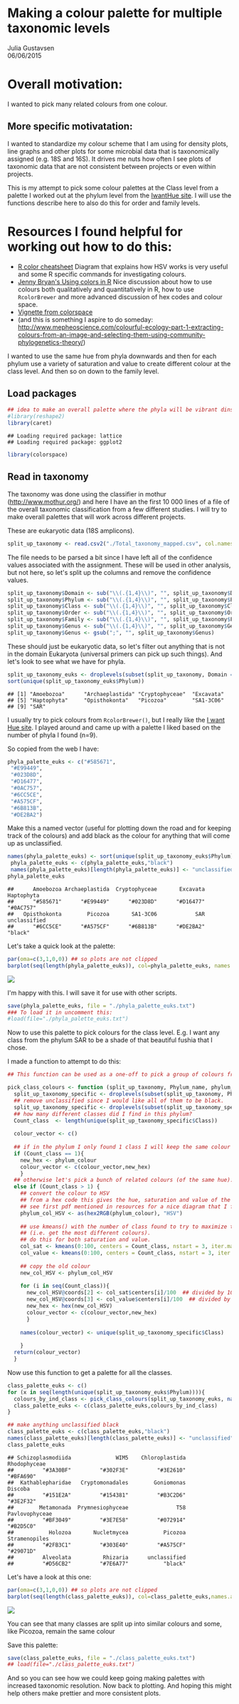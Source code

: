# Making a colour palette for multiple taxonomic levels
Julia Gustavsen  
06/06/2015  

# Overall motivation:
I wanted to pick many related colours from one colour. 

## More specific motivatation: 
I wanted to standardize my colour scheme that I am using for density plots, line graphs and other plots for some microbial data that is taxonomically assigned (e.g. 18S and 16S). It drives me nuts how often I see plots of taxonomic data that are not consistent between projects or even within projects. 

This is my attempt to pick some colour palettes at the Class level from a palette I worked out at the phylum level from the [IwantHue site](http://tools.medialab.sciences-po.fr/iwanthue/). I will use the functions describe here to also do this for order and family levels. 

# Resources I found helpful for working out how to do this:

* [R color cheatsheet](https://www.nceas.ucsb.edu/~frazier/RSpatialGuides/colorPaletteCheatsheet.pdf) Diagram that explains how HSV works is very useful and some R specific commands for investigating colours. 
* [Jenny Bryan's Using colors in R](http://www.stat.ubc.ca/~jenny/STAT545A/block14_colors.html#hexadecimal-rgb-color-specification) Nice discussion about how to use colours both qualitatively and quantitatively in R, how to use `RcolorBrewer` and more advanced discussion of hex codes and colour space. 
* [Vignette from colorspace](http://cran.r-project.org/web/packages/colorspace/vignettes/hcl-colors.pdf) 
* (and this is something I aspire to do someday: http://www.mepheoscience.com/colourful-ecology-part-1-extracting-colours-from-an-image-and-selecting-them-using-community-phylogenetics-theory/)

I wanted to use the same hue from phyla downwards and then for each phylum use a variety of saturation and value to create different colour at the class level. And then so on down to the family level. 


## Load packages

```r
## idea to make an overall palette where the phyla will be vibrant dinstinct colours and then the orders will be distinct colours within that. 
#library(reshape2)
library(caret)
```

```
## Loading required package: lattice
## Loading required package: ggplot2
```

```r
library(colorspace)
```


## Read in taxonomy

The taxonomy was done using the classifier in mothur (http://www.mothur.org/) and here I have an the first 10 000 lines of a file of the overall taxonomic classification from a few different studies. I will try to make overall palettes that will work across different projects. 

These are eukaryotic data (18S amplicons). 

```r
split_up_taxonomy <- read.csv2("./Total_taxonomy_mapped.csv", col.names=c("header_id","otu_number","Domain","Phylum", "Class", "Order", "Family","Genus"))
```

The file needs to be parsed a bit since I have left all of the confidence values associated with the assignment. These will be used in other analysis, but not here, so let's split up the columns and remove the confidence values. 


```r
split_up_taxonomy$Domain <- sub("\\(.{1,4}\\)", "", split_up_taxonomy$Domain)
split_up_taxonomy$Phylum <- sub("\\(.{1,4}\\)", "", split_up_taxonomy$Phylum)
split_up_taxonomy$Class <- sub("\\(.{1,4}\\)", "", split_up_taxonomy$Class)
split_up_taxonomy$Order <- sub("\\(.{1,4}\\)", "", split_up_taxonomy$Order)
split_up_taxonomy$Family <- sub("\\(.{1,4}\\)", "", split_up_taxonomy$Family)
split_up_taxonomy$Genus <- sub("\\(.{1,4}\\)", "", split_up_taxonomy$Genus)
split_up_taxonomy$Genus <- gsub(";", "", split_up_taxonomy$Genus)
```


These should just be eukaryotic data, so let's filter out anything that is not in the domain Eukaryota (universal primers can pick up such things). And let's look to see what we have for phyla. 


```r
split_up_taxonomy_euks <- droplevels(subset(split_up_taxonomy, Domain == "Eukaryota"))
sort(unique(split_up_taxonomy_euks$Phylum))
```

```
## [1] "Amoebozoa"      "Archaeplastida" "Cryptophyceae"  "Excavata"      
## [5] "Haptophyta"     "Opisthokonta"   "Picozoa"        "SA1-3C06"      
## [9] "SAR"
```


I usually try to pick colours from `RcolorBrewer()`, but I really like the [I want Hue site](http://tools.medialab.sciences-po.fr/iwanthue/). I played around and came up with a palette I liked based on the number of phyla I found (n=9).

So copied from the web I have: 

```r
phyla_palette_euks <- c("#585671",
 "#E99449",
 "#023D8D",
 "#D16477",
 "#0AC757",
 "#6CC5CE",
 "#A575CF",
 "#6B813B",
 "#DE2BA2")
```

Make this a named vector (useful for plotting down the road and for keeping track of the colours) and add black as the colour for anything that will come up as unclassified. 


```r
names(phyla_palette_euks) <- sort(unique(split_up_taxonomy_euks$Phylum))
 phyla_palette_euks <- c(phyla_palette_euks,"black")
 names(phyla_palette_euks)[length(phyla_palette_euks)] <- "unclassified"
phyla_palette_euks
```

```
##      Amoebozoa Archaeplastida  Cryptophyceae       Excavata     Haptophyta 
##      "#585671"      "#E99449"      "#023D8D"      "#D16477"      "#0AC757" 
##   Opisthokonta        Picozoa       SA1-3C06            SAR   unclassified 
##      "#6CC5CE"      "#A575CF"      "#6B813B"      "#DE2BA2"        "black"
```

Let's take a quick look at the palette:

```r
par(oma=c(3,1,0,0)) ## so plots are not clipped
barplot(seq(length(phyla_palette_euks)), col=phyla_palette_euks, names.arg=names(phyla_palette_euks), las=2)
```

![](colour_palette_making_files/figure-html/unnamed-chunk-7-1.png) 

I'm happy with this. I will save it for use with other scripts. 

```r
save(phyla_palette_euks, file = "./phyla_palette_euks.txt")
### To load it in uncomment this:
#load(file="./phyla_palette_euks.txt")
```

Now to use this palette to pick colours for the class level. E.g. I want any class from the phylum SAR to be a shade of that beautiful fushia that I chose. 

I made a function to attempt to do this:


```r
## This function can be used as a one-off to pick a group of colours from one phylum that is supplied, or it can be used as a loop to do it a bit more programmatically. 

pick_class_colours <- function (split_up_taxonomy, Phylum_name, phylum_colour) {
  split_up_taxonomy_specific <- droplevels(subset(split_up_taxonomy, Phylum == Phylum_name))
  ## remove unclassified since I would like all of them to be black. 
  split_up_taxonomy_specific <- droplevels(subset(split_up_taxonomy_specific, Class!="unclassified"))
  ## how many different classes did I find in this phylum?
  Count_class  <- length(unique(split_up_taxonomy_specific$Class))
  
  colour_vector <- c()
  
  ## if in the phylum I only found 1 class I will keep the same colour for the class as the phylum. 
  if (Count_class == 1){
    new_hex <- phylum_colour
    colour_vector <- c(colour_vector,new_hex)
    }
  ## otherwise let's pick a bunch of related colours (of the same hue):
  else if (Count_class > 1) {
    ## convert the colour to HSV
    ## from a hex code this gives the hue, saturation and value of the colours.
    ## see first pdf mentioned in resources for a nice diagram that I found helpful for understanding this.
    phylum_col_HSV <- as(hex2RGB(phylum_colour), "HSV")
    
    ## use kmeans() with the number of class found to try to maximize the colour space used 
    ## (i.e. get the most different colours).
    ## do this for both saturation and value. 
    col_sat <- kmeans(0:100, centers = Count_class, nstart = 3, iter.max = 100)
    col_value <- kmeans(0:100, centers = Count_class, nstart = 3, iter.max = 100)
    
    ## copy the old colour
    new_col_HSV <- phylum_col_HSV
    
    for (i in seq(Count_class)){
      new_col_HSV@coords[2] <- col_sat$centers[i]/100  ## divided by 100 because kmeans won't work with 0:1, but does with 0:100
      new_col_HSV@coords[3] <- col_value$centers[i]/100  ## divided by 100 because kmeans won't work with 0:1, but does with 0:100
      new_hex <- hex(new_col_HSV)
      colour_vector <- c(colour_vector,new_hex)
      }
    
    names(colour_vector) <- unique(split_up_taxonomy_specific$Class)
    
    }
  return(colour_vector)
  }
```

Now use this function to get a palette for all the classes. 

```r
class_palette_euks <- c()
for (x in seq(length(unique(split_up_taxonomy_euks$Phylum)))){
  colours_by_ind_class <- pick_class_colours(split_up_taxonomy_euks, names(phyla_palette_euks[x]),phyla_palette_euks[x])
  class_palette_euks <- c(class_palette_euks,colours_by_ind_class)
}

## make anything unclassified black
class_palette_euks <- c(class_palette_euks,"black")
names(class_palette_euks)[length(class_palette_euks)] <- "unclassified"
class_palette_euks
```

```
## Schizoplasmodiida              WIM5    Chloroplastida      Rhodophyceae 
##         "#3A30BF"         "#302F3E"         "#3E2610"         "#BFA690" 
##  Kathablepharidae   Cryptomonadales        Goniomonas           Discoba 
##         "#151E2A"         "#154381"         "#B3C2D6"         "#3E2F32" 
##        Metamonada  Prymnesiophyceae               T58    Pavlovophyceae 
##         "#BF3049"         "#3E7E58"         "#072914"         "#B2D5C0" 
##           Holozoa       Nucletmycea           Picozoa     Stramenopiles 
##         "#2FB3C1"         "#303E40"         "#A575CF"         "#29071D" 
##         Alveolata          Rhizaria      unclassified 
##         "#D56CB2"         "#7E6A77"           "black"
```

Let's have a look at this one:

```r
par(oma=c(3,1,0,0)) ## so plots are not clipped
barplot(seq(length(class_palette_euks)), col=class_palette_euks,names.arg=names(class_palette_euks), las=2)
```

![](colour_palette_making_files/figure-html/unnamed-chunk-11-1.png) 
 
You can see that many classes are split up into similar colours and some, like Picozoa, remain the same colour


Save this palette:

```r
save(class_palette_euks, file = "./class_palette_euks.txt")
## load(file="./class_palette_euks.txt")
```

And so you can see how we could keep going making palettes with increased taxonomic resolution. Now back to plotting. And hoping this might help others make prettier and more consistent plots. 
